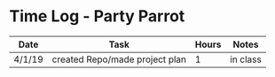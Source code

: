 # Time Log - Party Parrot

| Date | Task | Hours | Notes|
|------|------|-------|------|
| 4/1/19 | created Repo/made project plan | 1| in class|